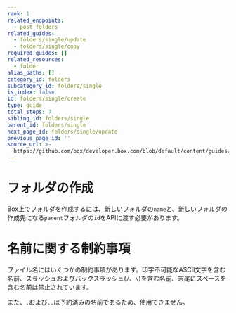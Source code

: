 ```yaml
---
rank: 1
related_endpoints:
  - post_folders
related_guides:
  - folders/single/update
  - folders/single/copy
required_guides: []
related_resources:
  - folder
alias_paths: []
category_id: folders
subcategory_id: folders/single
is_index: false
id: folders/single/create
type: guide
total_steps: 7
sibling_id: folders/single
parent_id: folders/single
next_page_id: folders/single/update
previous_page_id: ''
source_url: >-
  https://github.com/box/developer.box.com/blob/default/content/guides/folders/single/create.md
---
```

# フォルダの作成

Box上でフォルダを作成するには、新しいフォルダの`name`と、新しいフォルダの作成先になる`parent`フォルダの`id`をAPIに渡す必要があります。

<Samples id="post_folders">

</Samples>

<Message type="notice">

# 名前に関する制約事項

ファイル名にはいくつかの制約事項があります。印字不可能なASCII文字を含む名前、スラッシュおよびバックスラッシュ(`/`、`\`)を含む名前、末尾にスペースを含む名前は禁止されています。

また、`.`および`..`は予約済みの名前であるため、使用できません。

</Message>
